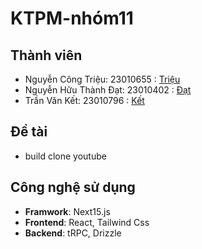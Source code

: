 # KTPM-nhóm11
## Thành viên
- Nguyễn Công Triệu: 23010655 : [Triệu](https://github.com/ngtrieu)
- Nguyễn Hữu Thành Đạt: 23010402 : [Đạt](https://github.com/datwhite21)
- Trần Văn Kết: 23010796 : [Kết](https://github.com/TVKet2402)
## Đề tài
- build clone youtube 
## Công nghệ sử dụng
- **Framwork**: Next15.js
- **Frontend**: React, Tailwind Css
- **Backend**: tRPC, Drizzle
